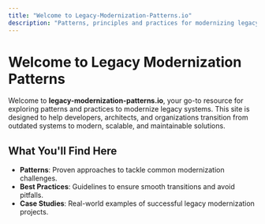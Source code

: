 ```yaml
---
title: "Welcome to Legacy-Modernization-Patterns.io"
description: "Patterns, principles and practices for modernizing legacy systems."
---
```


# Welcome to Legacy Modernization Patterns

Welcome to **legacy-modernization-patterns.io**, your go-to resource for exploring patterns and practices to modernize legacy systems. This site is designed to help developers, architects, and organizations transition from outdated systems to modern, scalable, and maintainable solutions.

## What You'll Find Here

- **Patterns**: Proven approaches to tackle common modernization challenges.
- **Best Practices**: Guidelines to ensure smooth transitions and avoid pitfalls.
- **Case Studies**: Real-world examples of successful legacy modernization projects.